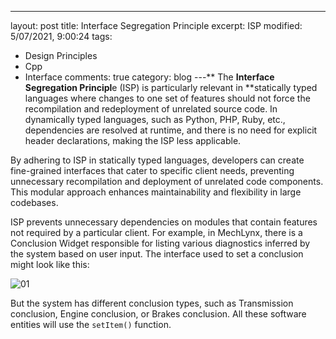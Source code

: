 ---
layout: post
title: Interface Segregation Principle
excerpt: ISP
modified: 5/07/2021, 9:00:24
tags:
  - Design Principles
  - Cpp
  - Interface
comments: true
category: blog
---**
The **Interface Segregation Principl**e (ISP) is particularly relevant in **statically typed languages where changes to one set of features should not force the recompilation and redeployment of unrelated source code. In dynamically typed languages, such as Python, PHP, Ruby, etc., dependencies are resolved at runtime, and there is no need for explicit header declarations, making the ISP less applicable.

By adhering to ISP in statically typed languages, developers can create fine-grained interfaces that cater to specific client needs, preventing unnecessary recompilation and deployment of unrelated code components. This modular approach enhances maintainability and flexibility in large codebases.

ISP prevents unnecessary dependencies on modules that contain features not required by a particular client. For example, in MechLynx, there is a Conclusion Widget responsible for listing various diagnostics inferred by the system based on user input. The interface used to set a conclusion might look like this:

![01](https://github.com/CharlieHdzMx/CharlieHdzMx.github.io/assets/6202653/a50e7968-de7f-42d6-8534-835be85c0a1b)

But the system has different conclusion types, such as Transmission conclusion, Engine conclusion, or Brakes conclusion. All these software entities will use the `setItem()` function.
